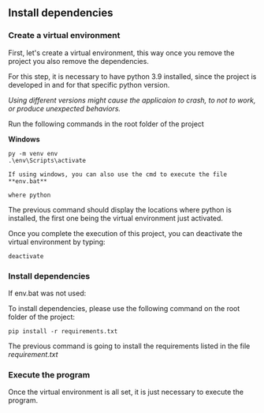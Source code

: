 ## Install dependencies

### Create a virtual environment
First, let's create a virtual environment, this way once you remove the project you also remove the dependencies.

For this step, it is necessary to have python 3.9 installed, since the project is developed in and for that specific python version.

*Using different versions might cause the applicaion to crash, to not to work, or produce unexpected behaviors.*

Run the following commands in the root folder of the project

**Windows**

    py -m venv env
    .\env\Scripts\activate
    
    If using windows, you can also use the cmd to execute the file **env.bat**

    where python

The previous command should display the locations where python is installed, the first one being the virtual environment just activated.

Once you complete the execution of this project, you can deactivate the virtual environment by typing:

    deactivate

### Install dependencies

If env.bat was not used:

To install dependencies, please use the following command on the root folder of the project:

    pip install -r requirements.txt

The previous command is going to install the requirements listed in the file *requirement.txt*



### Execute the program
Once the virtual environment is all set, it is just necessary to execute the program.